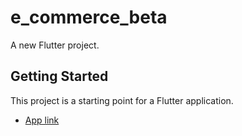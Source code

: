 # e_commerce_beta

A new Flutter project.

## Getting Started

This project is a starting point for a Flutter application.

- [App link](https://drive.google.com/open?id=1c4KJfPgRvexPIBugJ_JdQ9H4fgbPbcDe)

